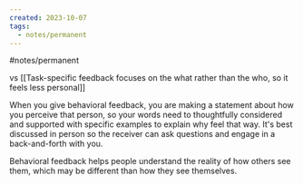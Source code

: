 ```yaml
---
created: 2023-10-07
tags:
  - notes/permanent
---
```

#notes/permanent 

vs [[Task-specific feedback focuses on the what rather than the who, so it feels less personal]]

When you give behavioral feedback, you are making a statement about how you perceive that person, so your words need to thoughtfully considered and supported with specific examples to explain why feel that way. It's best discussed in person so the receiver can ask questions and engage in a back-and-forth with you.

Behavioral feedback helps people understand the reality of how others see them, which may be different than how they see themselves. 

